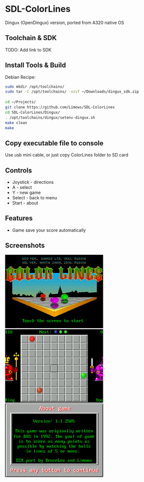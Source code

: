 # SDL-ColorLines

Dingux (OpenDingux) version, ported from A320 native OS

## Toolchain & SDK

TODO: Add link to SDK

## Install Tools & Build

Debian Recipe:

```sh
sudo mkdir /opt/toolchains/
sudo tar -C /opt/toolchains/ -xzvf ~/Downloads/dingux_sdk.zip

cd ~/Projects/
git clone https://github.com/Limows/SDL-ColorLines
cd SDL-ColorLines/Dingux/
. /opt/toolchains/dingux/setenv-dingux.sh
make clean
make
```

## Copy executable file to console

Use usb mini cable, or just copy ColorLines folder to SD card

## Controls

 - Joystick - directions
 - A - select
 - Y - new game
 - Select - back to menu
 - Start - about

## Features

 - Game save your score automatically

## Screenshots

![A320_title](screenshots/title.png)
![A320_game](screenshots/game.png)
![A320_about](screenshots/about.png)
